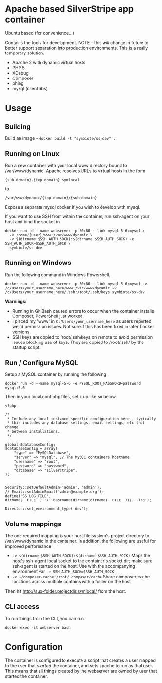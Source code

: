 # Apache based SilverStripe app container

Ubuntu based (for convenience...)

Contains the tools for development. NOTE - this _will_ change in future
to better support separation into production environments. This is a really
temporary solution. 

* Apache 2 with dynamic virtual hosts
* PHP 5
* XDebug
* Composer
* phing
* mysql (client libs)

# Usage

## Building

Build an image - `docker build -t "symbiote/ss-dev" .`


## Running on Linux

Run a new container with your local www directory bound to /var/www/dynamic. 
Apache resolves URLs to virtual hosts in the form

`{sub-domain}.{top-domain}.symlocal`

to

`/var/www/dynamic/{top-domain}/{sub-domain}`

Expose a separate mysql docker if you wish to develop with mysql. 

If you want to use SSH from within the container, run ssh-agent on your host 
and bind the socket in

```
docker run -d --name webserver -p 80:80 --link mysql-5-6:mysql \
  -v /home/{user}/www:/var/www/dynamic \
  -v $(dirname $SSH_AUTH_SOCK):$(dirname $SSH_AUTH_SOCK) -e SSH_AUTH_SOCK=$SSH_AUTH_SOCK \
  symbiote/ss-dev
```

## Running on Windows

Run the following command in Windows Powershell.

`docker run -d --name webserver -p 80:80 --link mysql-5-6:mysql -v /c/Users/your_username_here/www:/var/www/dynamic -v /c/Users/your_username_here/.ssh:/root/.ssh/keys symbiote/ss-dev`

**Warnings:**
- Running in Git Bash caused errors to occur when the container installs Composer, PowerShell just worked.
- I placed my 'www' in `C:/Users/your_username_here` as users reported weird permission issues. Not sure if this has been fixed in later Docker versions.
- SSH keys are copied to /root/.ssh/keys on remote to avoid permission issues blocking use of keys. They are copied to /root/.ssh/ by the startup script.

## Run / Configure MySQL

Setup a MySQL container by running the following

`docker run -d --name mysql-5-6 -e MYSQL_ROOT_PASSWORD=password mysql:5.6`

Then in your local.conf.php files, set it up like so below.

```
<?php

/*
 * Include any local instance specific configuration here - typically
 * this includes any database settings, email settings, etc that change
 * between installations. 
 */

global $databaseConfig;
$databaseConfig = array(
	"type" => "MySQLDatabase",
	"server" => "mysql", // The MySQL containers hostname
	"username" => "root",
	"password" => "password",
	"database" => "silverstripe",
);


Security::setDefaultAdmin('admin', 'admin');
// Email::setAdminEmail('admin@example.org');
define('SS_LOG_FILE', dirname(__FILE__).'/'.basename(dirname(dirname(__FILE__))).'.log');

Director::set_environment_type('dev');
```

## Volume mappings

The one required mapping is your host file system's project directory to 
/var/www/dynamic in the container. In addition, the following are useful for
improved performance

* `-v $(dirname $SSH_AUTH_SOCK):$(dirname $SSH_AUTH_SOCK)` Maps the host's 
  ssh-agent local socket to the container's socket dir; make sure ssh-agent is
  started on the host. Use with the accompanying environment var 
  `-e SSH_AUTH_SOCK=$SSH_AUTH_SOCK`
* `-v ~/composer-cache:/root/.composer/cache` Share composer cache locations across
  multiple contains with a folder on the host


Then hit http://sub-folder.projectdir.symlocal/ from the host. 

## CLI access

To run things from the CLI, you can run 

`docker exec -it webserver bash`

# Configuration

The container is configured to execute a script that creates a user mapped
to the user that _started_ the container, and sets apache to run as that user. 
This means that all things created by the webserver are owned by user that
started the container. 
